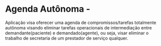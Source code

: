 # Agenda Autônoma - 

Aplicação visa oferecer uma agenda de compromissos/tarefas totalmente autônoma visando eliminar tarefas operacionais de intermediação entre demandante(paciente) e demandado(agente), ou seja, visar eliminar o trabalho de secretaria de um prestador de serviço qualquer.
